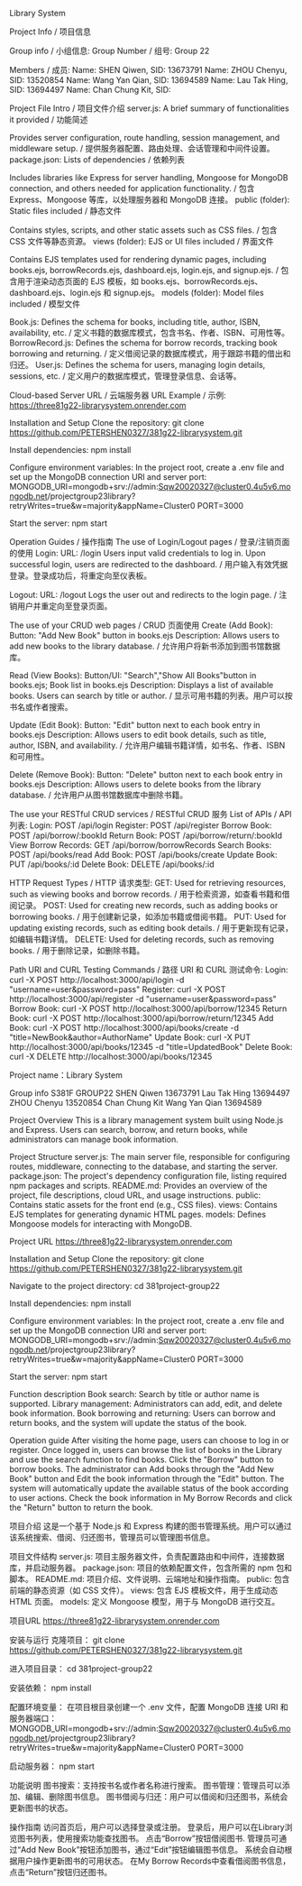 Library System

Project Info / 项目信息

Group info / 小组信息:
Group Number / 组号:  Group 22

Members / 成员:
Name: SHEN Qiwen, SID: 13673791
Name: ZHOU Chenyu, SID: 13520854
Name: Wang Yan Qian, SID: 13694589
Name: Lau Tak Hing, SID: 13694497
Name: Chan Chung Kit, SID: 

Project File Intro / 项目文件介绍
server.js: A brief summary of functionalities it provided / 功能简述

Provides server configuration, route handling, session management, and middleware setup. / 提供服务器配置、路由处理、会话管理和中间件设置。
package.json: Lists of dependencies / 依赖列表

Includes libraries like Express for server handling, Mongoose for MongoDB connection, and others needed for application functionality. / 包含 Express、Mongoose 等库，以处理服务器和 MongoDB 连接。
public (folder): Static files included / 静态文件

Contains styles, scripts, and other static assets such as CSS files. / 包含 CSS 文件等静态资源。
views (folder): EJS or UI files included / 界面文件

Contains EJS templates used for rendering dynamic pages, including books.ejs, borrowRecords.ejs, dashboard.ejs, login.ejs, and signup.ejs. / 包含用于渲染动态页面的 EJS 模板，如 books.ejs、borrowRecords.ejs、dashboard.ejs、login.ejs 和 signup.ejs。
models (folder): Model files included / 模型文件

Book.js: Defines the schema for books, including title, author, ISBN, availability, etc. / 定义书籍的数据库模式，包含书名、作者、ISBN、可用性等。
BorrowRecord.js: Defines the schema for borrow records, tracking book borrowing and returning. / 定义借阅记录的数据库模式，用于跟踪书籍的借出和归还。
User.js: Defines the schema for users, managing login details, sessions, etc. / 定义用户的数据库模式，管理登录信息、会话等。


 Cloud-based Server URL / 云端服务器 URL
Example / 示例:
https://three81g22-librarysystem.onrender.com

Installation and Setup
Clone the repository:
git clone https://github.com/PETERSHEN0327/381g22-librarysystem.git

Install dependencies:
npm install

Configure environment variables:
In the project root, create a .env file and set up the MongoDB connection URI and server port:
MONGODB_URI=mongodb+srv://admin:Sqw20020327@cluster0.4u5v6.mongodb.net/projectgroup23library?retryWrites=true&w=majority&appName=Cluster0
PORT=3000

Start the server:
npm start

Operation Guides / 操作指南
The use of Login/Logout pages / 登录/注销页面的使用
Login:
URL: /login
Users input valid credentials to log in. Upon successful login, users are redirected to the dashboard. / 用户输入有效凭据登录。登录成功后，将重定向至仪表板。

Logout:
URL: /logout
Logs the user out and redirects to the login page. / 注销用户并重定向至登录页面。

The use of your CRUD web pages / CRUD 页面使用
Create (Add Book):
Button: "Add New Book" button in books.ejs
Description: Allows users to add new books to the library database. / 允许用户将新书添加到图书馆数据库。

Read (View Books):
Button/UI: "Search","Show All Books"button in books.ejs; Book list in books.ejs
Description: Displays a list of available books. Users can search by title or author. / 显示可用书籍的列表。用户可以按书名或作者搜索。

Update (Edit Book):
Button: "Edit" button next to each book entry in books.ejs
Description: Allows users to edit book details, such as title, author, ISBN, and availability. / 允许用户编辑书籍详情，如书名、作者、ISBN 和可用性。

Delete (Remove Book):
Button: "Delete" button next to each book entry in books.ejs
Description: Allows users to delete books from the library database. / 允许用户从图书馆数据库中删除书籍。

The use your RESTful CRUD services / RESTful CRUD 服务
List of APIs / API 列表:
Login: POST /api/login
Register: POST /api/register
Borrow Book: POST /api/borrow/:bookId
Return Book: POST /api/borrow/return/:bookId
View Borrow Records: GET /api/borrow/borrowRecords
Search Books: POST /api/books/read
Add Book: POST /api/books/create
Update Book: PUT /api/books/:id
Delete Book: DELETE /api/books/:id

HTTP Request Types / HTTP 请求类型:
GET: Used for retrieving resources, such as viewing books and borrow records. / 用于检索资源，如查看书籍和借阅记录。
POST: Used for creating new records, such as adding books or borrowing books. / 用于创建新记录，如添加书籍或借阅书籍。
PUT: Used for updating existing records, such as editing book details. / 用于更新现有记录，如编辑书籍详情。
DELETE: Used for deleting records, such as removing books. / 用于删除记录，如删除书籍。

Path URI and CURL Testing Commands / 路径 URI 和 CURL 测试命令:
Login:
curl -X POST http://localhost:3000/api/login -d "username=user&password=pass"
Register:
curl -X POST http://localhost:3000/api/register -d "username=user&password=pass"
Borrow Book:
curl -X POST http://localhost:3000/api/borrow/12345
Return Book:
curl -X POST http://localhost:3000/api/borrow/return/12345
Add Book:
curl -X POST http://localhost:3000/api/books/create -d "title=NewBook&author=AuthorName"
Update Book:
curl -X PUT http://localhost:3000/api/books/12345 -d "title=UpdatedBook"
Delete Book:
curl -X DELETE http://localhost:3000/api/books/12345







Project name：Library System

Group info
S381F GROUP22
SHEN Qiwen 13673791
Lau Tak Hing 13694497
ZHOU Chenyu 13520854
Chan Chung Kit 
Wang Yan Qian 13694589

Project Overview
This is a library management system built using Node.js and Express. Users can search, borrow, and return books, while administrators can manage book information.

Project Structure
server.js: The main server file, responsible for configuring routes, middleware, connecting to the database, and starting the server.
package.json: The project's dependency configuration file, listing required npm packages and scripts.
README.md: Provides an overview of the project, file descriptions, cloud URL, and usage instructions.
public: Contains static assets for the front end (e.g., CSS files).
views: Contains EJS templates for generating dynamic HTML pages.
models: Defines Mongoose models for interacting with MongoDB.

Project URL
https://three81g22-librarysystem.onrender.com

Installation and Setup
Clone the repository:
git clone https://github.com/PETERSHEN0327/381g22-librarysystem.git

Navigate to the project directory:
cd 381project-group22

Install dependencies:
npm install

Configure environment variables:
In the project root, create a .env file and set up the MongoDB connection URI and server port:
MONGODB_URI=mongodb+srv://admin:Sqw20020327@cluster0.4u5v6.mongodb.net/projectgroup23library?retryWrites=true&w=majority&appName=Cluster0
PORT=3000

Start the server:
npm start

Function description
Book search: Search by title or author name is supported.
Library management: Administrators can add, edit, and delete book information.
Book borrowing and returning: Users can borrow and return books, and the system will update the status of the book.

Operation guide
After visiting the home page, users can choose to log in or register.
Once logged in, users can browse the list of books in the Library and use the search function to find books.
Click the "Borrow" button to borrow books.
The administrator can Add books through the "Add New Book" button and Edit the book information through the "Edit" button.
The system will automatically update the available status of the book according to user actions.
Check the book information in My Borrow Records and click the "Return" button to return the book.


项目介绍
这是一个基于 Node.js 和 Express 构建的图书管理系统。用户可以通过该系统搜索、借阅、归还图书，管理员可以管理图书信息。

项目文件结构
server.js: 项目主服务器文件，负责配置路由和中间件，连接数据库，并启动服务器。
package.json: 项目的依赖配置文件，包含所需的 npm 包和脚本。
README.md: 项目介绍、文件说明、云端地址和操作指南。
public: 包含前端的静态资源（如 CSS 文件）。
views: 包含 EJS 模板文件，用于生成动态 HTML 页面。
models: 定义 Mongoose 模型，用于与 MongoDB 进行交互。

项目URL
https://three81g22-librarysystem.onrender.com

安装与运行
克隆项目：
git clone https://github.com/PETERSHEN0327/381g22-librarysystem.git

进入项目目录：
cd 381project-group22

安装依赖：
npm install

配置环境变量：
在项目根目录创建一个 .env 文件，配置 MongoDB 连接 URI 和服务器端口：
MONGODB_URI=mongodb+srv://admin:Sqw20020327@cluster0.4u5v6.mongodb.net/projectgroup23library?retryWrites=true&w=majority&appName=Cluster0
PORT=3000

启动服务器：
npm start

功能说明
图书搜索：支持按书名或作者名称进行搜索。
图书管理：管理员可以添加、编辑、删除图书信息。
图书借阅与归还：用户可以借阅和归还图书，系统会更新图书的状态。

操作指南
访问首页后，用户可以选择登录或注册。
登录后，用户可以在Library浏览图书列表，使用搜索功能查找图书。
点击“Borrow”按钮借阅图书.
管理员可通过“Add New Book”按钮添加图书，通过“Edit”按钮编辑图书信息。
系统会自动根据用户操作更新图书的可用状态。
在My Borrow Records中查看借阅图书信息，点击“Return”按钮归还图书。